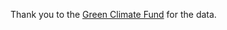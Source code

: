 Thank you to the [Green Climate Fund](https://data.greenclimate.fund/public/data/projects) for the data.
